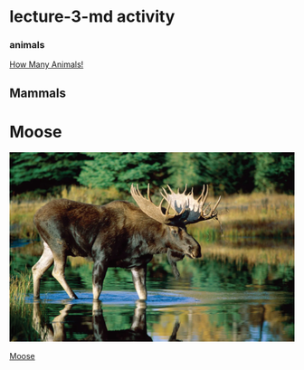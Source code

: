 # lecture-3-md activity

### animals
[How Many Animals!](https://a-z-animals.com/animals/)

## Mammals

# Moose
![](https://github.com/bpetrie92/lecture-3-test/blob/16c4acfb9a23d91474de7187cc1286a1dd68879c/bull-moose-water.webp)

[Moose](https://www.nationalgeographic.com/animals/mammals/facts/moose)
